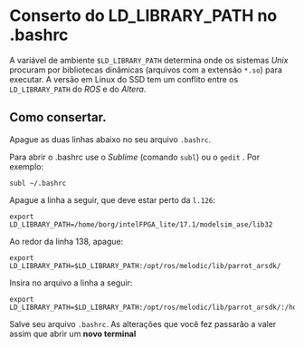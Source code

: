 
# Conserto do LD_LIBRARY_PATH no .bashrc


A variável de ambiente `$LD_LIBRARY_PATH` determina onde os sistemas *Unix* procuram por bibliotecas dinâmicas (arquivos com a extensão `*.so`) para executar. A versão em Linux do SSD tem um conflito entre os `LD_LIBRARY_PATH` do *ROS* e do *Altera*.




## Como consertar. 


Apague as duas linhas abaixo no seu arquivo `.bashrc`.

Para abrir o .bashrc use o *Sublime* (comando `subl`) ou o `gedit` . Por exemplo:

    subl ~/.bashrc

Apague a linha a seguir, que deve estar perto da `l.126`:

    export LD_LIBRARY_PATH=/home/borg/intelFPGA_lite/17.1/modelsim_ase/lib32



Ao redor da linha 138, apague:

    export LD_LIBRARY_PATH=$LD_LIBRARY_PATH:/opt/ros/melodic/lib/parrot_arsdk/


Insira no arquivo a linha a seguir:

    export LD_LIBRARY_PATH=$LD_LIBRARY_PATH:/opt/ros/melodic/lib/parrot_arsdk/:/home/borg/intelFPGA_lite/17.1/modelsim_ase/lib32

Salve seu arquivo `.bashrc`. As alterações que você fez passarão a valer assim que abrir um **novo terminal**






